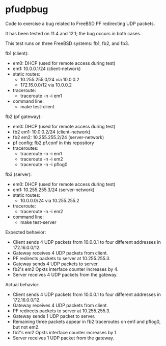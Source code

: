 # pfudpbug
Code to exercise a bug related to FreeBSD PF redirecting UDP packets.

It has been tested on 11.4 and 12.1; the bug occurs in both cases.

This test runs on three FreeBSD systems: fb1, fb2, and fb3.

fb1 (client):
- em0: DHCP (used for remote access during test)
- em1: 10.0.0.1/24 (client-network)
- static routes:
  - 10.255.255.0/24 via 10.0.0.2
  - 172.16.0.0/12 via 10.0.0.2
- traceroute:
  - traceroute -n -i em1
- command line:
  - make test-client

fb2 (pf gateway):
- em0: DHCP (used for remote access during test)
- fb2 em1: 10.0.0.2/24 (client-network)
- fb2 em2: 10.255.255.2/24 (server-network)
- pf config: fb2.pf.conf in this repository
- traceroutes:
  - traceroute -n -i em1
  - traceroute -n -i em2
  - traceroute -n -i pflog0

fb3 (server):
- em0: DHCP (used for remote access during test)
- em1: 10.255.255.3/24 (server-network)
- static routes:
  - 10.0.0.0/24 via 10.255.255.2
- traceroute:
  - traceroute -n -i em2
- command line:
  - make test-server

Expected behavior:
- Client sends 4 UDP packets from 10.0.0.1 to four different addresses in 172.16.0.0/12.
- Gateway receives 4 UDP packets from client.
- PF redirects packets to server at 10.255.255.3.
- Gateway sends 4 UDP packets to server.
- fb2's em2 Opkts interface counter increases by 4.
- Server receives 4 UDP packets from the gateway.

Actual behavior:
- Client sends 4 UDP packets from 10.0.0.1 to four different addresses in 172.16.0.0/12.
- Gateway receives 4 UDP packets from client.
- PF redirects packets to server at 10.255.255.3.
- Gateway sends 1 UDP packet to server.
- Remaining three packets appear in fb2 traceroutes on em1 and pflog0, but not em2.
- fb2's em2 Opkts interface counter increases by 1.
- Server receives 1 UDP packet from the gateway.





